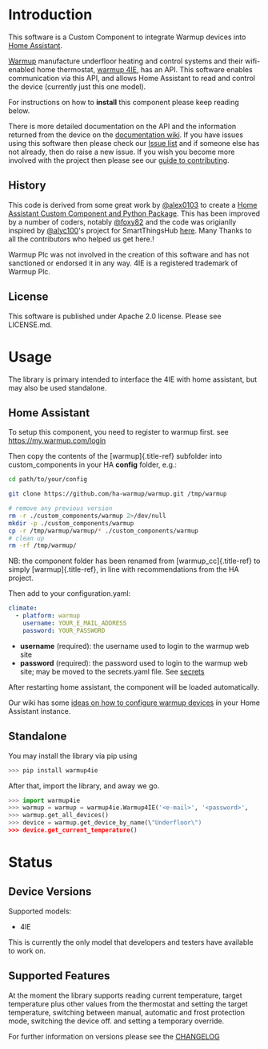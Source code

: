 # Introduction

This software is a Custom Component to integrate Warmup devices into
[Home Assistant](https://www.home-assistant.io/).

[Warmup](https://www.warmup.co.uk/) manufacture underfloor heating and
control systems and their wifi-enabled home thermostat, [warmup
4IE](https://www.warmup.co.uk/thermostats/smart/4ie-underfloor-heating),
has an API. This software enables communication via this API, and allows
Home Assistant to read and control the device (currently just this one
model).

For instructions on how to **install** this component please keep
reading below.

There is more detailed documentation on the API and the information
returned from the device on the [documentation
wiki](https://github.com/ha-warmup/warmup/wiki). If you have issues
using this software then please check our [Issue
list](https://github.com/ha-warmup/warmup/issues) and if someone else
has not already, then do raise a new issue. If you wish you become more
involved with the project then please see our [guide to
contributing](https://github.com/ha-warmup/warmup/blob/master/CONTRIBUTING.md).

## History

This code is derived from some great work by
[\@alex0103](https://github.com/alex-0103) to create a [Home Assistant
Custom Component and Python
Package](https://github.com/alex-0103/warmup4IE). This has been improved
by a number of coders, notably
[\@foxy82](https://github.com/foxy82/warmup4IE) and the code was
origianlly inspired by [\@alyc100](https://github.com/alyc100)\'s
project for SmartThingsHub
[here](https://github.com/alyc100/SmartThingsPublic/blob/master/devicetypes/alyc100/warmup-4ie.src/warmup-4ie.groovy).
Many Thanks to all the contributors who helped us get here.!

Warmup Plc was not involved in the creation of this software and has not
sanctioned or endorsed it in any way. 4IE is a registered trademark of
Warmup Plc.

## License

This software is published under Apache 2.0 license. Please see LICENSE.md.

# Usage

The library is primary intended to interface the 4IE with home
assistant, but may also be used standalone.

## Home Assistant

To setup this component, you need to register to warmup first. see
<https://my.warmup.com/login>

Then copy the contents of the [warmup]{.title-ref} subfolder into
custom_components in your HA **config** folder, e.g.:

```sh
cd path/to/your/config

git clone https://github.com/ha-warmup/warmup.git /tmp/warmup

# remove any previous version
rm -r ./custom_components/warmup 2>/dev/null
mkdir -p ./custom_components/warmup
cp -r /tmp/warmup/warmup/* ./custom_components/warmup
# clean up
rm -rf /tmp/warmup/
```

NB: the component folder has been renamed from [warmup_cc]{.title-ref}
to simply [warmup]{.title-ref}, in line with recommendations from the HA
project.

Then add to your configuration.yaml:

```yaml
climate:
  - platform: warmup
    username: YOUR_E_MAIL_ADDRESS
    password: YOUR_PASSWORD
```

-   **username** (required): the username used to login to the warmup
    web site
-   **password** (required): the password used to login to the warmup
    web site; may be moved to the secrets.yaml file. See
    [secrets](https://www.home-assistant.io/docs/configuration/secrets/)

After restarting home assistant, the component will be loaded
automatically.

Our wiki has some [ideas on how to configure warmup
devices](https://github.com/ha-warmup/warmup/wiki/Configuration-ideas)
in your Home Assistant instance.

## Standalone

You may install the library via pip using

```python
>>> pip install warmup4ie
```

After that, import the library, and away we go.

```python
>>> import warmup4ie
>>> warmup = warmup = warmup4ie.Warmup4IE('<e-mail>', '<password>',
>>> warmup.get_all_devices()
>>> device = warmup.get_device_by_name(\"Underfloor\") 
>>> device.get_current_temperature()
```

# Status

## Device Versions

Supported models:

-   4IE

This is currently the only model that developers and testers have
available to work on.

## Supported Features

At the moment the library supports reading current temperature, target
temperature plus other values from the thermostat and setting the target
temperature, switching between manual, automatic and frost protection
mode, switching the device off. and setting a temporary override.

For further information on versions please see the
[CHANGELOG](https://github.com/ha-warmup/warmup/blob/master/CHANGELOG.md)
